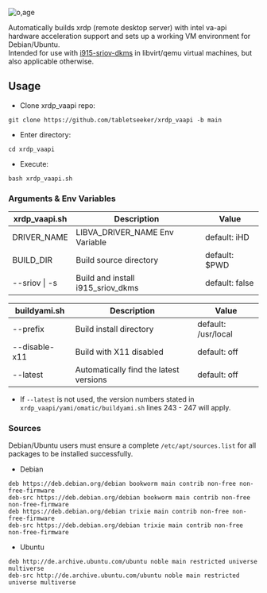 ![o,age](https://i.postimg.cc/2ys32VSp/Untitled.png)

Automatically builds xrdp (remote desktop server) with intel va-api hardware acceleration support and sets up a working VM environment for Debian/Ubuntu. \
Intended for use with [i915-sriov-dkms](https://github.com/strongtz/i915-sriov-dkms) in libvirt/qemu virtual machines, but also applicable otherwise.
 
## Usage
* Clone xrdp_vaapi repo:
```
git clone https://github.com/tabletseeker/xrdp_vaapi -b main
```
* Enter directory:
```
cd xrdp_vaapi
```
* Execute:
```
bash xrdp_vaapi.sh
```

### Arguments & Env Variables
|  xrdp_vaapi.sh                                              | Description                                          | Value                                                                                      
| ---------------------------------------------------- | ------------------------------------------------ | ------------------------------------------------|
| DRIVER_NAME         | LIBVA_DRIVER_NAME Env Variable                 | default: iHD |
| BUILD_DIR         |  Build source directory              | default: $PWD |
| --sriov \| -s      |  Build and install i915_sriov_dkms      | default: false |


|  buildyami.sh                                             | Description                                          | Value                                                                                          
| ---------------------------------------------------- | ------------------------------------------------ | ------------------------------------------------|
| --prefix          | Build install directory       | default: /usr/local
| --disable-x11      | Build with X11 disabled  		      | default: off |
| --latest      | Automatically find the latest versions | default: off |
* If `--latest` is not used, the version numbers stated in `xrdp_vaapi/yami/omatic/buildyami.sh` lines 243 - 247 will apply.


### Sources
Debian/Ubuntu users must ensure a complete `/etc/apt/sources.list` for all packages to be installed successfully.
- Debian
```
deb https://deb.debian.org/debian bookworm main contrib non-free non-free-firmware
deb-src https://deb.debian.org/debian bookworm main contrib non-free non-free-firmware
deb https://deb.debian.org/debian trixie main contrib non-free non-free-firmware
deb-src https://deb.debian.org/debian trixie main contrib non-free non-free-firmware
```
- Ubuntu
```
deb http://de.archive.ubuntu.com/ubuntu noble main restricted universe multiverse
deb-src http://de.archive.ubuntu.com/ubuntu noble main restricted universe multiverse
```
